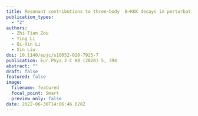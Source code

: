```yaml
---
title: Resonant contributions to three-body  B→KKK decays in perturbative QCD approach
publication_types:
  - "2"
authors:
  - Zhi-Tian Zou
  - Ying Li
  - Qi-Xin Li
  - Xin Liu
doi: 10.1140/epjc/s10052-020-7925-7
publication: Eur.Phys.J.C 80 (2020) 5, 394
abstract: ""
draft: false
featured: false
image:
  filename: featured
  focal_point: Smart
  preview_only: false
date: 2022-06-30T14:06:46.628Z
---
```

